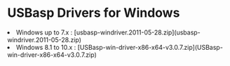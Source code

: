 <h1>USBasp Drivers for Windows</h1>
<li>Windows up to 7.x : [usbasp-windriver.2011-05-28.zip](usbasp-windriver.2011-05-28.zip)</li>
<li>Windows 8.1 to 10.x : [USBasp-win-driver-x86-x64-v3.0.7.zip](USBasp-win-driver-x86-x64-v3.0.7.zip)</li>
